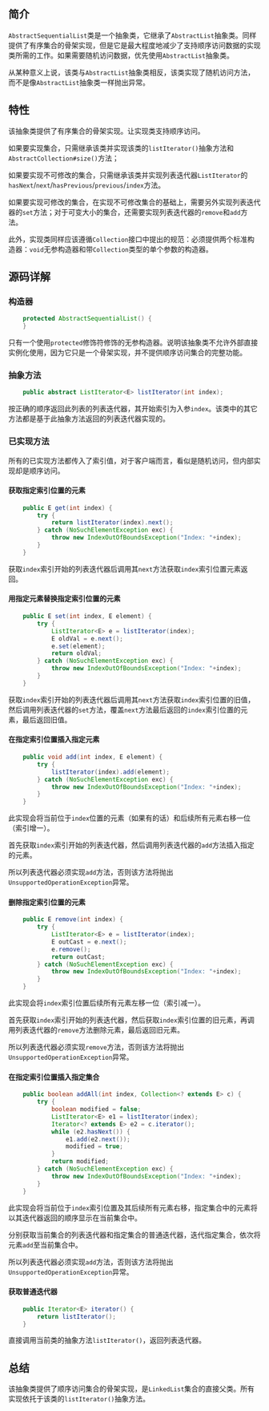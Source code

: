 ## 简介

`AbstractSequentialList`类是一个抽象类，它继承了`AbstractList`抽象类。同样提供了有序集合的骨架实现，但是它是最大程度地减少了支持顺序访问数据的实现类所需的工作。如果需要随机访问数据，优先使用`AbstractList`抽象类。

从某种意义上说，该类与`AbstractList`抽象类相反，该类实现了随机访问方法，而不是像`AbstractList`抽象类一样抛出异常。

## 特性
该抽象类提供了有序集合的骨架实现。让实现类支持顺序访问。

如果要实现集合，只需继承该类并实现该类的`listIterator()`抽象方法和`AbstractCollection#size()`方法；

如果要实现不可修改的集合，只需继承该类并实现列表迭代器`ListIterator`的`hasNext`/`next`/`hasPrevious`/`previous`/`index`方法。

如果要实现可修改的集合，在实现不可修改集合的基础上，需要另外实现列表迭代器的`set`方法；对于可变大小的集合，还需要实现列表迭代器的`remove`和`add`方法。

此外，实现类同样应该遵循`Collection`接口中提出的规范：必须提供两个标准构造器：`void`无参构造器和带`Collection`类型的单个参数的构造器。

## 源码详解

### 构造器

```java
    protected AbstractSequentialList() {
    }
```

只有一个使用`protected`修饰符修饰的无参构造器。说明该抽象类不允许外部直接实例化使用，因为它只是一个骨架实现，并不提供顺序访问集合的完整功能。

### 抽象方法

```java
    public abstract ListIterator<E> listIterator(int index);
```

按正确的顺序返回此列表的列表迭代器，其开始索引为入参`index`。该类中的其它方法都是基于此抽象方法返回的列表迭代器实现的。

### 已实现方法

所有的已实现方法都传入了索引值，对于客户端而言，看似是随机访问，但内部实现却是顺序访问。

#### 获取指定索引位置的元素

```java
    public E get(int index) {
        try {
            return listIterator(index).next();
        } catch (NoSuchElementException exc) {
            throw new IndexOutOfBoundsException("Index: "+index);
        }
    }
```

获取`index`索引开始的列表迭代器后调用其`next`方法获取`index`索引位置元素返回。

#### 用指定元素替换指定索引位置的元素

```java
    public E set(int index, E element) {
        try {
            ListIterator<E> e = listIterator(index);
            E oldVal = e.next();
            e.set(element);
            return oldVal;
        } catch (NoSuchElementException exc) {
            throw new IndexOutOfBoundsException("Index: "+index);
        }
    }
```

获取`index`索引开始的列表迭代器后调用其`next`方法获取`index`索引位置的旧值，然后调用列表迭代器的`set`方法，覆盖`next`方法最后返回的`index`索引位置的元素，最后返回旧值。

#### 在指定索引位置插入指定元素

```java
    public void add(int index, E element) {
        try {
            listIterator(index).add(element);
        } catch (NoSuchElementException exc) {
            throw new IndexOutOfBoundsException("Index: "+index);
        }
    }
```

此实现会将当前位于`index`位置的元素（如果有的话）和后续所有元素右移一位（索引增一）。

首先获取`index`索引开始的列表迭代器，然后调用列表迭代器的`add`方法插入指定的元素。

所以列表迭代器必须实现`add`方法，否则该方法将抛出`UnsupportedOperationException`异常。

#### 删除指定索引位置的元素

```java
    public E remove(int index) {
        try {
            ListIterator<E> e = listIterator(index);
            E outCast = e.next();
            e.remove();
            return outCast;
        } catch (NoSuchElementException exc) {
            throw new IndexOutOfBoundsException("Index: "+index);
        }
    }
```

此实现会将`index`索引位置后续所有元素左移一位（索引减一）。

首先获取`index`索引开始的列表迭代器，然后获取`index`索引位置的旧元素，再调用列表迭代器的`remove`方法删除元素，最后返回旧元素。

所以列表迭代器必须实现`remove`方法，否则该方法将抛出`UnsupportedOperationException`异常。

#### 在指定索引位置插入指定集合

```java
    public boolean addAll(int index, Collection<? extends E> c) {
        try {
            boolean modified = false;
            ListIterator<E> e1 = listIterator(index);
            Iterator<? extends E> e2 = c.iterator();
            while (e2.hasNext()) {
                e1.add(e2.next());
                modified = true;
            }
            return modified;
        } catch (NoSuchElementException exc) {
            throw new IndexOutOfBoundsException("Index: "+index);
        }
    }
```

此实现会将当前位于`index`索引位置及其后续所有元素右移，指定集合中的元素将以其迭代器返回的顺序显示在当前集合中。

分别获取当前集合的列表迭代器和指定集合的普通迭代器，迭代指定集合，依次将元素`add`至当前集合中。

所以列表迭代器必须实现`add`方法，否则该方法将抛出`UnsupportedOperationException`异常。

#### 获取普通迭代器

```java
    public Iterator<E> iterator() {
        return listIterator();
    }
```

直接调用当前类的抽象方法`listIterator()`，返回列表迭代器。

## 总结

该抽象类提供了顺序访问集合的骨架实现，是`LinkedList`集合的直接父类。所有实现依托于该类的`listIterator()`抽象方法。